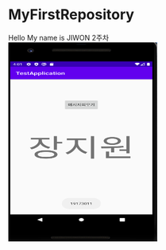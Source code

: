 # MyFirstRepository
Hello My name is JIWON
2주차
<img width="300" height="400" src="./png/캡스톤 2주차.PNG"></img>

